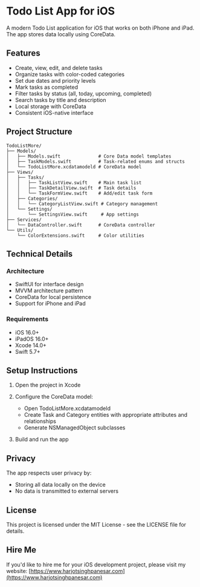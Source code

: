 # Todo List App for iOS

A modern Todo List application for iOS that works on both iPhone and iPad. The app stores data locally using CoreData.

## Features

- Create, view, edit, and delete tasks
- Organize tasks with color-coded categories
- Set due dates and priority levels
- Mark tasks as completed
- Filter tasks by status (all, today, upcoming, completed)
- Search tasks by title and description
- Local storage with CoreData
- Consistent iOS-native interface

## Project Structure

```
TodoListMore/
├── Models/
│   ├── Models.swift              # Core Data model templates
│   ├── TaskModels.swift          # Task-related enums and structs
│   └── TodoListMore.xcdatamodeld # CoreData model
├── Views/
│   ├── Tasks/
│   │   ├── TaskListView.swift    # Main task list
│   │   ├── TaskDetailView.swift  # Task details
│   │   └── TaskFormView.swift    # Add/edit task form
│   ├── Categories/
│   │   └── CategoryListView.swift # Category management
│   └── Settings/
│       └── SettingsView.swift     # App settings
├── Services/
│   └── DataController.swift      # CoreData controller
└── Utils/
    └── ColorExtensions.swift     # Color utilities
```

## Technical Details

### Architecture
- SwiftUI for interface design
- MVVM architecture pattern
- CoreData for local persistence
- Support for iPhone and iPad

### Requirements
- iOS 16.0+
- iPadOS 16.0+
- Xcode 14.0+
- Swift 5.7+

## Setup Instructions

1. Open the project in Xcode

2. Configure the CoreData model:
   - Open TodoListMore.xcdatamodeld
   - Create Task and Category entities with appropriate attributes and relationships
   - Generate NSManagedObject subclasses

3. Build and run the app

## Privacy

The app respects user privacy by:
- Storing all data locally on the device
- No data is transmitted to external servers

## License

This project is licensed under the MIT License - see the LICENSE file for details.

## Hire Me

If you'd like to hire me for your iOS development project, please visit my website:
[https://www.harjotsinghpanesar.com](https://www.harjotsinghpanesar.com)